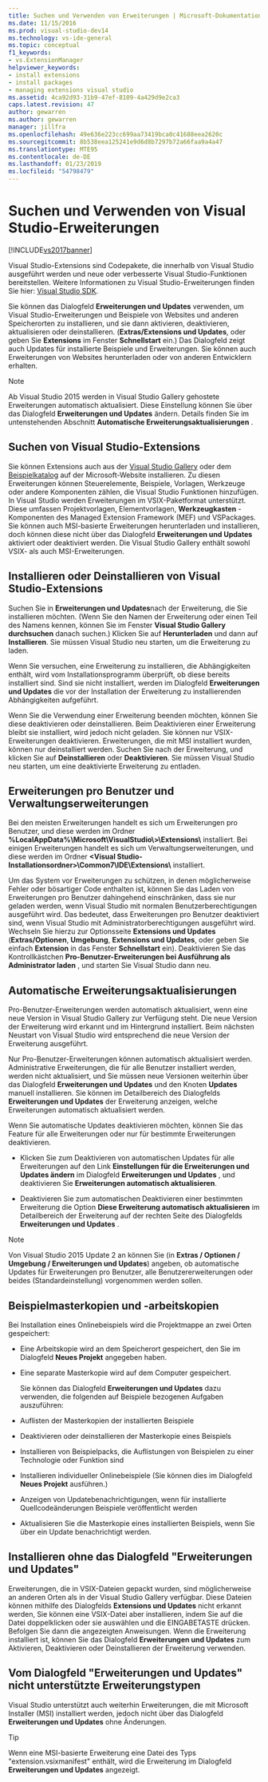 ```yaml
---
title: Suchen und Verwenden von Erweiterungen | Microsoft-Dokumentation
ms.date: 11/15/2016
ms.prod: visual-studio-dev14
ms.technology: vs-ide-general
ms.topic: conceptual
f1_keywords:
- vs.ExtensionManager
helpviewer_keywords:
- install extensions
- install packages
- managing extensions visual studio
ms.assetid: 4ca92d93-31b9-47ef-8109-4a429d9e2ca3
caps.latest.revision: 47
author: gewarren
ms.author: gewarren
manager: jillfra
ms.openlocfilehash: 49e636e223cc699aa73419bca0c41688eea2620c
ms.sourcegitcommit: 8b538eea125241e9d6d8b7297b72a66faa9a4a47
ms.translationtype: MTE95
ms.contentlocale: de-DE
ms.lasthandoff: 01/23/2019
ms.locfileid: "54798479"
---
```

# <a name="finding-and-using-visual-studio-extensions"></a>Suchen und Verwenden von Visual Studio-Erweiterungen
[!INCLUDE[vs2017banner](../includes/vs2017banner.md)]

Visual Studio-Extensions sind Codepakete, die innerhalb von Visual Studio ausgeführt werden und neue oder verbesserte Visual Studio-Funktionen bereitstellen. Weitere Informationen zu Visual Studio-Erweiterungen finden Sie hier: [Visual Studio SDK](../extensibility/visual-studio-sdk.md).

 Sie können das Dialogfeld **Erweiterungen und Updates** verwenden, um Visual Studio-Erweiterungen und Beispiele von Websites und anderen Speicherorten zu installieren, und sie dann aktivieren, deaktivieren, aktualisieren oder deinstallieren. (**Extras/Extensions und Updates**, oder geben Sie **Extensions** im Fenster **Schnellstart** ein.) Das Dialogfeld zeigt auch Updates für installierte Beispiele und Erweiterungen. Sie können auch Erweiterungen von Websites herunterladen oder von anderen Entwicklern erhalten.

> [!NOTE]
>  Ab Visual Studio 2015 werden in Visual Studio Gallery gehostete Erweiterungen automatisch aktualisiert.  Diese Einstellung können Sie über das Dialogfeld **Erweiterungen und Updates** ändern.  Details finden Sie im untenstehenden Abschnitt **Automatische Erweiterungsaktualisierungen** .

## <a name="finding-visual-studio-extensions"></a>Suchen von Visual Studio-Extensions
 Sie können Extensions auch aus der [Visual Studio Gallery](http://go.microsoft.com/fwlink/?LinkID=178891) oder dem [Beispielkatalog](http://go.microsoft.com/fwlink/?LinkId=245175) auf der Microsoft-Website installieren. Zu diesen Erweiterungen können Steuerelemente, Beispiele, Vorlagen, Werkzeuge oder andere Komponenten zählen, die Visual Studio Funktionen hinzufügen. In Visual Studio werden Erweiterungen im VSIX-Paketformat unterstützt. Diese umfassen Projektvorlagen, Elementvorlagen, **Werkzeugkasten** -Komponenten des Managed Extension Framework (MEF) und VSPackages. Sie können auch MSI-basierte Erweiterungen herunterladen und installieren, doch können diese nicht über das Dialogfeld **Erweiterungen und Updates** aktiviert oder deaktiviert werden. Die Visual Studio Gallery enthält sowohl VSIX- als auch MSI-Erweiterungen.

## <a name="installing-or-uninstalling-visual-studio-extensions"></a>Installieren oder Deinstallieren von Visual Studio-Extensions
 Suchen Sie in **Erweiterungen und Updates**nach der Erweiterung, die Sie installieren möchten. (Wenn Sie den Namen der Erweiterung oder einen Teil des Namens kennen, können Sie im Fenster **Visual Studio Gallery durchsuchen** danach suchen.) Klicken Sie auf **Herunterladen** und dann auf **Installieren**. Sie müssen Visual Studio neu starten, um die Erweiterung zu laden.

 Wenn Sie versuchen, eine Erweiterung zu installieren, die Abhängigkeiten enthält, wird vom Installationsprogramm überprüft, ob diese bereits installiert sind. Sind sie nicht installiert, werden im Dialogfeld **Erweiterungen und Updates** die vor der Installation der Erweiterung zu installierenden Abhängigkeiten aufgeführt.

 Wenn Sie die Verwendung einer Erweiterung beenden möchten, können Sie diese deaktivieren oder deinstallieren. Beim Deaktivieren einer Erweiterung bleibt sie installiert, wird jedoch nicht geladen. Sie können nur VSIX-Erweiterungen deaktivieren. Erweiterungen, die mit MSI installiert wurden, können nur deinstalliert werden. Suchen Sie nach der Erweiterung, und klicken Sie auf **Deinstallieren** oder **Deaktivieren**. Sie müssen Visual Studio neu starten, um eine deaktivierte Erweiterung zu entladen.

## <a name="per-user-and-administrative-extensions"></a>Erweiterungen pro Benutzer und Verwaltungserweiterungen
 Bei den meisten Erweiterungen handelt es sich um Erweiterungen pro Benutzer, und diese werden im Ordner **%LocalAppData%\Microsoft\VisualStudio\\<Visual Studio-Version>\>\Extensions\\** installiert. Bei einigen Erweiterungen handelt es sich um Verwaltungserweiterungen, und diese werden im Ordner **\<Visual Studio-Installationsordner>\Common7\IDE\Extensions\\** installiert.

 Um das System vor Erweiterungen zu schützen, in denen möglicherweise Fehler oder bösartiger Code enthalten ist, können Sie das Laden von Erweiterungen pro Benutzer dahingehend einschränken, dass sie nur geladen werden, wenn Visual Studio mit normalen Benutzerberechtigungen ausgeführt wird. Das bedeutet, dass Erweiterungen pro Benutzer deaktiviert sind, wenn Visual Studio mit Administratorberechtigungen ausgeführt wird. Wechseln Sie hierzu zur Optionsseite **Extensions und Updates** (**Extras/Optionen**, **Umgebung**, **Extensions und Updates**, oder geben Sie einfach **Extension** in das Fenster **Schnellstart** ein). Deaktivieren Sie das Kontrollkästchen **Pro-Benutzer-Erweiterungen bei Ausführung als Administrator laden** , und starten Sie Visual Studio dann neu.

## <a name="automatic-extension-updates"></a>Automatische Erweiterungsaktualisierungen
 Pro-Benutzer-Erweiterungen werden automatisch aktualisiert, wenn eine neue Version in Visual Studio Gallery zur Verfügung steht.  Die neue Version der Erweiterung wird erkannt und im Hintergrund installiert. Beim nächsten Neustart von Visual Studio wird entsprechend die neue Version der Erweiterung ausgeführt.

 Nur Pro-Benutzer-Erweiterungen können automatisch aktualisiert werden.  Administrative Erweiterungen, die für alle Benutzer installiert werden, werden nicht aktualisiert, und Sie müssen neue Versionen weiterhin über das Dialogfeld **Erweiterungen und Updates** und den Knoten **Updates** manuell installieren. Sie können im Detailbereich des Dialogfelds **Erweiterungen und Updates** der Erweiterung anzeigen, welche Erweiterungen automatisch aktualisiert werden.

 Wenn Sie automatische Updates deaktivieren möchten, können Sie das Feature für alle Erweiterungen oder nur für bestimmte Erweiterungen deaktivieren.

-   Klicken Sie zum Deaktivieren von automatischen Updates für alle Erweiterungen auf den Link **Einstellungen für die Erweiterungen und Updates ändern** im Dialogfeld **Erweiterungen und Updates** , und deaktivieren Sie **Erweiterungen automatisch aktualisieren**.

-   Deaktivieren Sie zum automatischen Deaktivieren einer bestimmten Erweiterung die Option **Diese Erweiterung automatisch aktualisieren** im Detailbereich der Erweiterung auf der rechten Seite des Dialogfelds **Erweiterungen und Updates** .

> [!NOTE]
>  Von Visual Studio 2015 Update 2 an können Sie (in **Extras / Optionen / Umgebung / Erweiterungen und Updates**) angeben, ob automatische Updates für Erweiterungen pro Benutzer, alle Benutzererweiterungen oder beides (Standardeinstellung) vorgenommen werden sollen.

## <a name="sample-master-copies-and-working-copies"></a>Beispielmasterkopien und -arbeitskopien
 Bei Installation eines Onlinebeispiels wird die Projektmappe an zwei Orten gespeichert:

- Eine Arbeitskopie wird an dem Speicherort gespeichert, den Sie im Dialogfeld **Neues Projekt** angegeben haben.

- Eine separate Masterkopie wird auf dem Computer gespeichert.

  Sie können das Dialogfeld **Erweiterungen und Updates** dazu verwenden, die folgenden auf Beispiele bezogenen Aufgaben auszuführen:

- Auflisten der Masterkopien der installierten Beispiele

- Deaktivieren oder deinstallieren der Masterkopie eines Beispiels

- Installieren von Beispielpacks, die Auflistungen von Beispielen zu einer Technologie oder Funktion sind

- Installieren individueller Onlinebeispiele (Sie können dies im Dialogfeld **Neues Projekt** ausführen.)

- Anzeigen von Updatebenachrichtigungen, wenn für installierte Quellcodeänderungen Beispiele veröffentlicht werden

- Aktualisieren Sie die Masterkopie eines installierten Beispiels, wenn Sie über ein Update benachrichtigt werden.

## <a name="installing-without-using-the-extensions-and-updates-dialog-box"></a>Installieren ohne das Dialogfeld "Erweiterungen und Updates"
 Erweiterungen, die in VSIX-Dateien gepackt wurden, sind möglicherweise an anderen Orten als in der Visual Studio Gallery verfügbar. Diese Dateien können mithilfe des Dialogfelds **Extensions und Updates** nicht erkannt werden, Sie können eine VSIX-Datei aber installieren, indem Sie auf die Datei doppelklicken oder sie auswählen und die EINGABETASTE drücken. Befolgen Sie dann die angezeigten Anweisungen. Wenn die Erweiterung installiert ist, können Sie das Dialogfeld **Erweiterungen und Updates** zum Aktivieren, Deaktivieren oder Deinstallieren der Erweiterung verwenden.

## <a name="extension-types-not-supported-by-the-extensions-and-updates-dialog-box"></a>Vom Dialogfeld "Erweiterungen und Updates" nicht unterstützte Erweiterungstypen
 Visual Studio unterstützt auch weiterhin Erweiterungen, die mit Microsoft Installer (MSI) installiert werden, jedoch nicht über das Dialogfeld **Erweiterungen und Updates** ohne Änderungen.

> [!TIP]
>  Wenn eine MSI-basierte Erweiterung eine Datei des Typs "extension.vsixmanifest" enthält, wird die Erweiterung im Dialogfeld **Erweiterungen und Updates** angezeigt.
